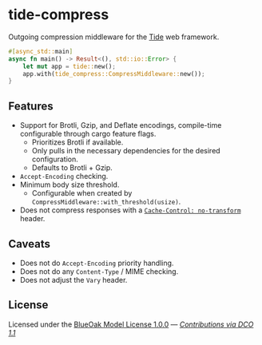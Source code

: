 # tide-compress

Outgoing compression middleware for the [Tide][] web framework.

```rust
#[async_std::main]
async fn main() -> Result<(), std::io::Error> {
    let mut app = tide::new();
    app.with(tide_compress::CompressMiddleware::new());
}
```

## Features

- Support for Brotli, Gzip, and Deflate encodings, compile-time configurable through cargo feature flags.
  - Prioritizes Brotli if available.
  - Only pulls in the necessary dependencies for the desired configuration.
  - Defaults to Brotli + Gzip.
- `Accept-Encoding` checking.
- Minimum body size threshold.
  - Configurable when created by `CompressMiddleware::with_threshold(usize)`.
- Does not compress responses with a [`Cache-Control: no-transform`](https://developer.mozilla.org/en-US/docs/Web/HTTP/Headers/Cache-Control) header.

## Caveats

- Does not do `Accept-Encoding` priority handling.
- Does not do any `Content-Type` / MIME checking.
- Does not adjust the `Vary` header.

## License

Licensed under the [BlueOak Model License 1.0.0](LICENSE) — _[Contributions via DCO 1.1](contributing.md#developers-certificate-of-origin)_

[Tide]: https://github.com/http-rs/tide


